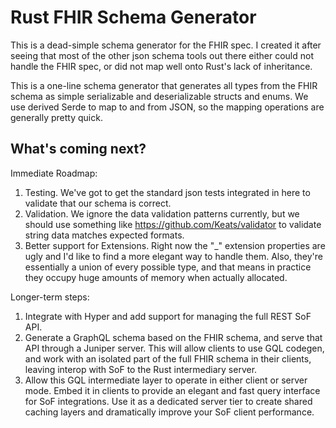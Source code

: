 # Rust FHIR Schema Generator

This is a dead-simple schema generator for the FHIR spec. I created it after seeing that most of the other json schema tools out there either could not handle the FHIR spec, or did not map well onto Rust's lack of inheritance.

This is a one-line schema generator that generates all types from the FHIR schema as simple serializable and deserializable structs and enums. We use derived Serde to map to and from JSON, so the mapping operations are generally pretty quick.

## What's coming next?

Immediate Roadmap:

1. Testing. We've got to get the standard json tests integrated in here to validate that our schema is correct.
2. Validation. We ignore the data validation patterns currently, but we should use something like https://github.com/Keats/validator to validate string data matches expected formats.
3. Better support for Extensions. Right now the "_" extension properties are ugly and I'd like to find a more elegant way to handle them. Also, they're essentially a union of every possible type, and that means in practice they occupy huge amounts of memory when actually allocated.

Longer-term steps:
1. Integrate with Hyper and add support for managing the full REST SoF API.
2. Generate a GraphQL schema based on the FHIR schema, and serve that API through a Juniper server. This will allow clients to use GQL codegen, and work with an isolated part of the full FHIR schema in their clients, leaving interop with SoF to the Rust intermediary server.
3. Allow this GQL intermediate layer to operate in either client or server mode. Embed it in clients to provide an elegant and fast query interface for SoF integrations. Use it as a dedicated server tier to create shared caching layers and dramatically improve your SoF client performance.
